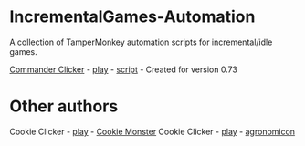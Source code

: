 # IncrementalGames-Automation

A collection of TamperMonkey automation scripts for incremental/idle games.


[Commander Clicker](https://github.com/Prosoc) - [play](https://prosoc.github.io/CommanderClicker/) - [script](https://github.com/Katorone/IncrementalGames-Automation/blob/master/CommanderClicker.js) - Created for version 0.73



# Other authors

Cookie Clicker - [play](http://orteil.dashnet.org/cookieclicker/) - [Cookie Monster](https://github.com/Aktanusa/CookieMonster)
Cookie Clicker - [play](http://orteil.dashnet.org/cookieclicker/) - [agronomicon](https://bitbucket.org/Acharvak/cookie-clicker-agronomicon/)
